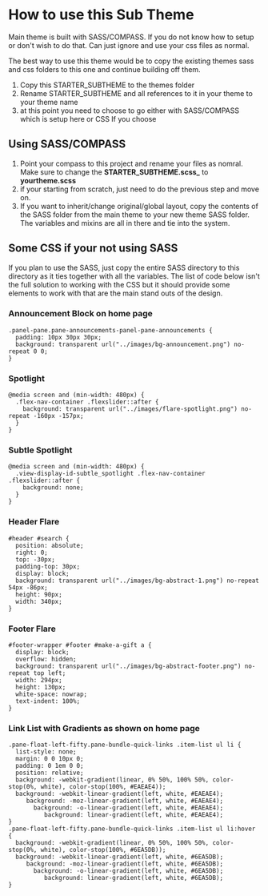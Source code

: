 # How to use this Sub Theme

Main theme is built with SASS/COMPASS. If you do not know how to setup or don't wish to do that. Can just ignore
and use your css files as normal. 

The best way to use this theme would be to copy the existing themes sass and css folders to this one and
continue building off them. 

  1. Copy this STARTER_SUBTHEME to the themes folder
  2. Rename STARTER_SUBTHEME and all references to it in your theme to your theme name
  3. at this point you need to choose to go either with SASS/COMPASS which is setup here or CSS If you choose

## Using SASS/COMPASS

  1. Point your compass to this project and rename your files as nomral. Make sure to change the **STARTER_SUBTHEME.scss_** to **yourtheme.scss**
  2. if your starting from scratch, just need to do the previous step and move on.
  3. If you want to inherit/change original/global layout, copy the  contents of the SASS folder from the main theme to your new theme SASS folder. The variables and mixins are all in there and tie into the system.


## Some CSS if your not using SASS

If you plan to use the SASS, just copy the entire SASS directory to this directory as
it ties together with all the variables. The list of code below isn't the full solution
to working with the CSS but it should provide some elements to work with that are the main
stand outs of the design.


### Announcement Block on home page
    .panel-pane.pane-announcements-panel-pane-announcements {
      padding: 10px 30px 30px;
      background: transparent url("../images/bg-announcement.png") no-repeat 0 0;
    }

### Spotlight
    @media screen and (min-width: 480px) {
      .flex-nav-container .flexslider::after {
        background: transparent url("../images/flare-spotlight.png") no-repeat -160px -157px;
      }
    }

### Subtle Spotlight
    @media screen and (min-width: 480px) {
      .view-display-id-subtle_spotlight .flex-nav-container .flexslider::after {
        background: none;
      }	
    }
 
### Header Flare 
    #header #search {
      position: absolute;
      right: 0;
      top: -30px;
      padding-top: 30px;
      display: block;
      background: transparent url("../images/bg-abstract-1.png") no-repeat 54px -86px;
      height: 90px;
      width: 340px;
    }

### Footer Flare
    #footer-wrapper #footer #make-a-gift a {
      display: block;
      overflow: hidden;
      background: transparent url("../images/bg-abstract-footer.png") no-repeat top left;
      width: 294px;
      height: 130px;
      white-space: nowrap;
      text-indent: 100%;
    }

### Link List with Gradients as shown on home page 
    .pane-float-left-fifty.pane-bundle-quick-links .item-list ul li {
      list-style: none;
      margin: 0 0 10px 0;
      padding: 0 1em 0 0;
      position: relative;
      background: -webkit-gradient(linear, 0% 50%, 100% 50%, color-stop(0%, white), color-stop(100%, #EAEAE4));
      background: -webkit-linear-gradient(left, white, #EAEAE4);
         background: -moz-linear-gradient(left, white, #EAEAE4);
           background: -o-linear-gradient(left, white, #EAEAE4);
              background: linear-gradient(left, white, #EAEAE4);
    }
    .pane-float-left-fifty.pane-bundle-quick-links .item-list ul li:hover {
      background: -webkit-gradient(linear, 0% 50%, 100% 50%, color-stop(0%, white), color-stop(100%, #6EA5DB));
      background: -webkit-linear-gradient(left, white, #6EA5DB);
         background: -moz-linear-gradient(left, white, #6EA5DB);
           background: -o-linear-gradient(left, white, #6EA5DB);
              background: linear-gradient(left, white, #6EA5DB);
    }


















